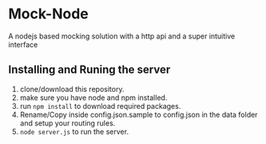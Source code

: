 # Mock-Node
A nodejs based mocking solution with a http api and a super intuitive interface

## Installing and Runing the server
1. clone/download this repository.
2. make sure you have node and npm installed.
3. run <code>npm install</code> to download required packages.
4. Rename/Copy inside config.json.sample to config.json in the data folder and setup your routing rules.
5. <code>node server.js</code> to run the server.

